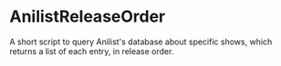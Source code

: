 # AnilistReleaseOrder
A short script to query Anilist's database about specific shows, which returns a list of each entry, in release order.
